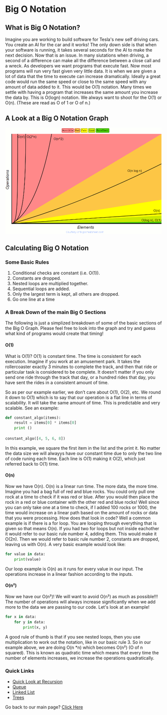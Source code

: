 # Big O Notation
## What is Big O Notation?
Imagine you are working to build software for Tesla's new self driving cars. You create an AI for the car and it works! The only down side is that when your software is running, it takes several seconds for the AI to make the next decision. Now that is an issue. In many siutations when driving, a second of a difference can make all the difference between a close call and a wreck. As developers we want programs that execute fast. Now most programs will run very fast given very little data. It is when we are given a lot of data that the time to execute can increase dramatically. 
Ideally a great code would run the same speed or close to the same speed with any amount of data added to it. This would be O(1) notation. Many times we settle with having a program that increases the same amount you increase the data by. This is O(logn) notation. We always want to shoot for the O(1) or O(n). (These are read as O of 1 or O of n.)

## A Look at a Big O Notation Graph
![Big Oh Notation Chart](bigochart.gif)

## Calculating Big O Notation
### Some Basic Rules
1) Conditional checks are constant (i.e. O(1)).
2) Constants are dropped.
3) Nested loops are multiplied together.
4) Sequential loops are added.
5) Only the largest term is kept, all others are dropped.
6) Go one line at a time

### A Break Down of the main Big O Sections
The following is just a simplized breakdown of some of the basic sections of the Big O Graph. Please feel free to look into the graph and try and guess what kind of programs would create that timing!

#### O(1)
What is O(1)? O(1) is constant time. The time is consistent for each execution. Imagine if you work at an amusement park. It takes the rollercoaster exactly 3 minutes to complete the track, and then that ride or particular task is considered to be complete. It doesn’t matter if you only send one ride through the track that day, or a hundred rides that day, you have sent the rides in a consistent amount of time.

So as per our example earlier, we don’t care about O(1), O(2), etc. We round it down to O(1) which is to say that our operation is a flat line in terms of scalability. It will take the same amount of time. This is predictable and very scalable. See an example:
```python
def constant_algo(items):
    result = items[0] * items[0]
    print ()

constant_algo([4, 5, 6, 8])
```
In this example, we square the first item in the list and the print it. No matter the data size we will alwayys have our constant time due to only the two line of code runing each time. Each line is O(1) making it O(2), which just referred back to O(1) time. 

#### O(n)
Now we have O(n). O(n) is a linear run time. The more data, the more time. Imagine you had a bag full of red and blue rocks. You could only pull one rock at a time to check if it was red or blue. After you would then place the rock in a red or blue container with the other red and blue rocks! Well since you can only take one at a time to check, if I added 100 rocks or 1000, the time would increase on a linear path based on the amount of rocks or data that you were processing. How does that look in code? Well a common example is if there is a for loop. You are looping through everything that is given so that means O(n). If you had two for loops but not inside eachother it would refer to our basic rule number 4, adding them. This would make it O(2n). Then we would refer to basic rule number 2, constants are dropped, leaving us with O(n). A very basic example would look like:

```python
for value in data:
    print(value)
```

Our loop example is O(n) as it runs for every value in our input. The operations increase in a linear fashion according to the inputs.

#### O(n²)
Now we have our O(n²)! We will want to avoid O(n²) as much as possible!!! The number of operations will always increase significantly when we add more to the data we are passing to our code. Let's look at an example!
```python
for x in data:
    for y in data:
        print(x, y)
```
A good rule of thumb is that if you see nested loops, then you use multiplication to work out the notation, like in our basic rule 3. So in our example above, we are doing O(n *n) which becomes O(n²) (O of n squared). This is known as quadratic time which means that every time the number of elements increases, we increase the operations quadratically.

### Quick Links
* [Quick Look at Recursion](RECURSION.md)
* [Queue](QUEUE.md)
* [Linked List](LINKEDLIST.md)
* [Trees](TREES.md)

Go back to our main page? [Click Here](README.md)
